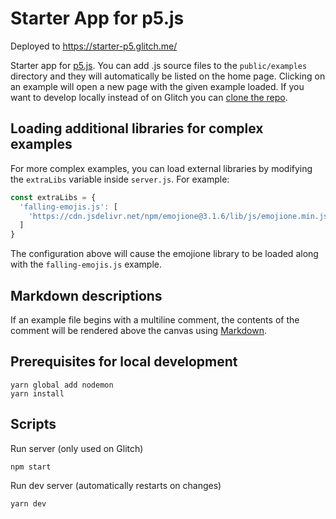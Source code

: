 # Starter App for p5.js

Deployed to https://starter-p5.glitch.me/

Starter app for [p5.js](https://p5js.org/). You can add .js source files to the `public/examples` directory and they will automatically be listed on the home page. Clicking on an example will open a new page with the given example loaded. If you want to develop locally instead of on Glitch you can  [clone the repo](https://github.com/feihong/starter-p5).

## Loading additional libraries for complex examples

For more complex examples, you can load external libraries by modifying the `extraLibs` variable inside `server.js`. For example:

```javascript
const extraLibs = {
  'falling-emojis.js': [
    'https://cdn.jsdelivr.net/npm/emojione@3.1.6/lib/js/emojione.min.js'
  ]
}
```

The configuration above will cause the emojione library to be loaded along with the `falling-emojis.js` example.

## Markdown descriptions

If an example file begins with a multiline comment, the contents of the comment will be rendered above the canvas using [Markdown](https://github.com/adam-p/markdown-here/wiki/Markdown-Cheatsheet#emphasis).

## Prerequisites for local development

    yarn global add nodemon
    yarn install

## Scripts

Run server (only used on Glitch)

    npm start

Run dev server (automatically restarts on changes)

    yarn dev
